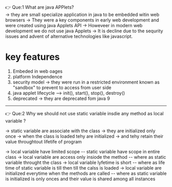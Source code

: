 👉 Que:1 What are java APPlets? <br>
-> they are small specialize application in java to be embedded witin web browsers
-> They were a key components in early web development and were created using java Applets API
-> Howeveer in modern web development we do not use java Applets
-> It is decline due to the sequrity issues and advent of alternative technologies  like javascript.

# key features

1) Embeded in web oages
2) platform Independence
3) security model -> they were run in a restricted environment known as "sandbox" to prevent to access from user side
4) java applet lifecycle  --> init(), start(), stop(), destroy()
5) deprecated -> they are deprecated fom java 9
----------------------------------------------------------------------------------------------------------

👉 Que:2 Why we should not use static variable insdie any method as local variable ?

-> static variable are associate with the class
-> they are initialized only once
-> when the class is loaded tehy are initialized
-> and tehy retain their value throughtout  lifetife of program

-> local variable have limited scope -- static variable have scope in entire class
-> local variable are access only insiode the method -- where as static variable throught the class
-> local variable lyfetime is short -- where as life time of static variable is till then till the calss is loaded 
-> local variable are initialized everytime when the methods are called -- where as static variable is initialized is only onces and their value is shared among all instances